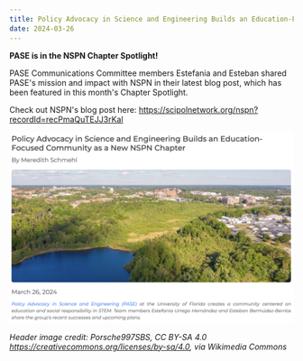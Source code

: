 ```yaml
---
title: Policy Advocacy in Science and Engineering Builds an Education-Focused Community as a New NSPN Chapter
date: 2024-03-26
---
```


**PASE is in the NSPN Chapter Spotlight!**

<!--more-->

PASE Communications Committee members Estefania and Esteban shared PASE's mission and impact with NSPN in their latest blog post, which has been featured in this month's Chapter Spotlight.

Check out NSPN's blog post here: https://scipolnetwork.org/nspn?recordId=recPmaQuTEJJ3rKal

![Screenshot of NSPN Chapter Spotlight](NSPN-chapter-spotlight.jpg)

*Header image credit: Porsche997SBS, CC BY-SA 4.0 <https://creativecommons.org/licenses/by-sa/4.0>, via Wikimedia Commons*
